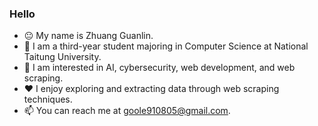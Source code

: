 ### Hello

<!--
**and910805/and910805** is a ✨ _special_ ✨ repository because its `README.md` (this file) appears on your GitHub profile.
-->

- 😐 My name is Zhuang Guanlin.
- 🔭 I am a third-year student majoring in Computer Science at National Taitung University.
- 🌱 I am interested in AI, cybersecurity, web development, and web scraping.
- ❤️ I enjoy exploring and extracting data through web scraping techniques.
- 📫 You can reach me at goole910805@gmail.com.
